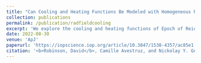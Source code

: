 ```yaml
---
title: "Can Cooling and Heating Functions Be Modeled with Homogeneous Radiation Fields?"
collection: publications
permalink: /publication/radfieldcooling
excerpt: 'We explore the cooling and heating functions of Epoch of Reionization galaxies from the Cosmic Reionization on Computers (CROC) project. We find that the actual cooling and heating rates of CROC galaxies cannot be adequately described by assuming a spatially homogeneous radiation field.'
date: 2022-08-30
venue: 'ApJ'
paperurl: 'https://iopscience.iop.org/article/10.3847/1538-4357/ac85e1'
citation: '<b>Robinson, David</b>, Camille Avestruz, and Nickolay Y. Gnedin. “Can Cooling and Heating Functions be Modeled with Homogeneous Radiation Fields?” <i>ApJ</i> 936 50 (2022).'
---
```

